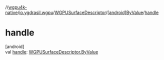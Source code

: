 //[wgpu4k-native](../../../../index.md)/[io.ygdrasil.wgpu](../../index.md)/[WGPUSurfaceDescriptor](../index.md)/[[android]ByValue](index.md)/[handle](handle.md)

# handle

[android]\
val [handle](handle.md): [WGPUSurfaceDescriptor.ByValue](../../../io.ygdrasil.wgpu.android/-w-g-p-u-surface-descriptor/-by-value/index.md)